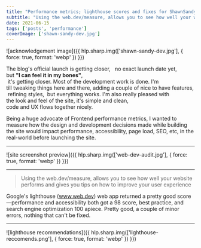 ```yaml
---
title: "Performance metrics; lighthouse scores and fixes for ShawnSandy.dev"
subtitle: "Using the web.dev/measure, allows you to see how well your website performs and gives you tips on how to improve your user experience"
date: 2021-06-15
tags: ['posts', 'performance']
coverImage: ['shawn-sandy-dev.jpg']
---
```


![acknowledgement image]({{ hlp.sharp.img(['shawn-sandy-dev.jpg'], { force: true, format: 'webp' }) }})

The blog's official launch is getting closer,   no exact launch date yet, but **"I can feel it in my bones"**,  it's getting closer. Most of the development work is done. I'm till tweaking things here and there, adding a couple of nice to have features,  refining styles,  but everything works. I'm also really pleased with the look and feel of the site, it's simple and clean, code and UX flows together nicely.

Being a huge advocate of Frontend performance metrics, I wanted to measure how the design and development decisions made while building the site would impact performance, accessibility, page load, SEO, etc, in the real-world before launching the site.

----------

![site screenshot preview]({{ hlp.sharp.img(['web-dev-audit.jpg'], { force: true, format: 'webp' }) }})

----------

> Using the web.dev/measure, allows you to see how well your website performs and gives you tips on how to improve your user experience

Google's lighthouse (www.web.dev) web app returned a pretty good score—performance and accessibility both got a 98 score, best practice, and search engine optimization 100 apiece. Pretty good, a couple of minor errors, nothing that can't be fixed.

----------

![lighthouse recommendations]({{ hlp.sharp.img(['lighthouse-reccomends.png'], { force: true, format: 'webp' }) }})
